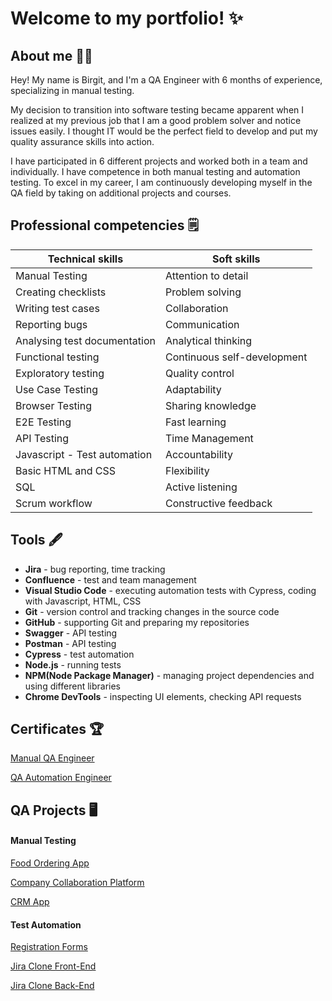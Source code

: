 # Welcome to my portfolio! ✨

## About me 🤸‍♀️
Hey! My name is Birgit, and I'm a QA Engineer with 6 months of experience, specializing in manual testing.

My decision to transition into software testing became apparent when I realized at my previous job that I am a good problem solver and notice issues easily. I thought IT would be the perfect field to develop and put my quality assurance skills into action.

I have participated in 6 different projects and worked both in a team and individually. I have competence in both manual testing and automation testing. To excel in my career, I am continuously developing myself in the QA field by taking on additional projects and courses.

## Professional competencies 🗒️

| Technical skills  |  Soft skills  |
| ----------------- | ------------- |
| Manual Testing  | Attention to detail  |
| Creating checklists  | Problem solving  |
| Writing test cases  | Collaboration  |
| Reporting bugs  | Communication  |
| Analysing test documentation  | Analytical thinking  |
| Functional testing | Continuous self-development |
| Exploratory testing  | Quality control |
| Use Case Testing  | Adaptability  |
| Browser Testing  | Sharing knowledge  |
| E2E Testing  | Fast learning |
| API Testing  | Time Management  |
| Javascript - Test automation |  Accountability |
| Basic HTML and CSS   | Flexibility  |
| SQL   | Active listening |
| Scrum workflow |  Constructive feedback |


## Tools 🖋️
* **Jira** - bug reporting, time tracking
* **Confluence** - test and team management
* **Visual Studio Code** - executing automation tests with Cypress, coding with Javascript, HTML, CSS
* **Git** - version control and tracking changes in the source code
* **GitHub** - supporting Git and preparing my repositories
* **Swagger** - API testing
* **Postman** - API testing
* **Cypress** - test automation
* **Node.js** - running tests
* **NPM(Node Package Manager)** - managing project dependencies and using different libraries
*  **Chrome DevTools** - inspecting UI elements, checking API requests 

## Certificates 🏆
[Manual QA Engineer](https://drive.google.com/file/d/1f-rG_aDGjaJQuzzmnpSzJdARlRBLU6j_/view?usp=sharing)

[QA Automation Engineer](https://drive.google.com/file/d/1QJXm173NHyfIOwH2amDU_mcEB_1uWyZs/view?usp=sharing)

## QA Projects 🖥️
#### Manual Testing
[Food Ordering App](https://github.com/MadAphrodite/Food_Ordering_App)

[Company Collaboration Platform](https://github.com/MadAphrodite/Company_Collaboration_Platform)

[CRM App](https://github.com/MadAphrodite/CRM_App)

#### Test Automation

[Registration Forms](https://github.com/MadAphrodite/Registration_Forms_Automation.git)

[Jira Clone Front-End](https://github.com/MadAphrodite/Jira_Clone_Front-End_Automation.git)

[Jira Clone Back-End](https://github.com/MadAphrodite/Jira_Clone_Back-End_Automation.git)




